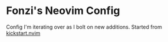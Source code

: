 # Fonzi's Neovim Config

Config I'm iterating over as I bolt on new additions. Started from [kickstart.nvim](https://github.com/nvim-lua/kickstart.nvim)
